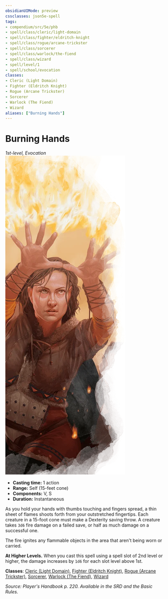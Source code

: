 ```yaml
---
obsidianUIMode: preview
cssclasses: json5e-spell
tags:
- compendium/src/5e/phb
- spell/class/cleric/light-domain
- spell/class/fighter/eldritch-knight
- spell/class/rogue/arcane-trickster
- spell/class/sorcerer
- spell/class/warlock/the-fiend
- spell/class/wizard
- spell/level/1
- spell/school/evocation
classes:
- Cleric (Light Domain)
- Fighter (Eldritch Knight)
- Rogue (Arcane Trickster)
- Sorcerer
- Warlock (The Fiend)
- Wizard
aliases: ["Burning Hands"]
---
```

# Burning Hands
*1st-level, Evocation*  
![](https://raw.githubusercontent.com/5etools-mirror-2/5etools-img/main/spells/PHB/Burning%20Hands.webp#right)  

- **Casting time:** 1 action
- **Range:** Self (15-feet cone)
- **Components:** V, S
- **Duration:** Instantaneous

As you hold your hands with thumbs touching and fingers spread, a thin sheet of flames shoots forth from your outstretched fingertips. Each creature in a 15-foot cone must make a Dexterity saving throw. A creature takes `3d6` fire damage on a failed save, or half as much damage on a successful one.

The fire ignites any flammable objects in the area that aren't being worn or carried.

**At Higher Levels.** When you cast this spell using a spell slot of 2nd level or higher, the damage increases by `1d6` for each slot level above 1st.

**Classes**: [Cleric (Light Domain)](/3-Mechanics/CLI/classes/cleric-light-domain.md), [Fighter (Eldritch Knight)](/3-Mechanics/CLI/classes/fighter-eldritch-knight.md), [Rogue (Arcane Trickster)](/3-Mechanics/CLI/classes/rogue-arcane-trickster.md), [Sorcerer](/3-Mechanics/CLI/classes/sorcerer.md), [Warlock (The Fiend)](/3-Mechanics/CLI/classes/warlock-the-fiend.md), [Wizard](/3-Mechanics/CLI/classes/wizard.md)

*Source: Player's Handbook p. 220. Available in the SRD and the Basic Rules.*